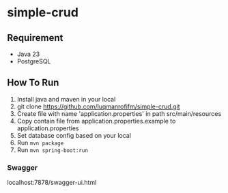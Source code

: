 # simple-crud

## Requirement
- Java 23
- PostgreSQL

## How To Run
1. Install java and maven in your local
2. git clone https://github.com/luqmanrofifm/simple-crud.git
3. Create file with name 'application.properties' in path src/main/resources
4. Copy contain file from application.properties.example to application.properties
5. Set database config based on your local
6. Run `mvn package`
7. Run `mvn spring-boot:run`


### Swagger
localhost:7878/swagger-ui.html
